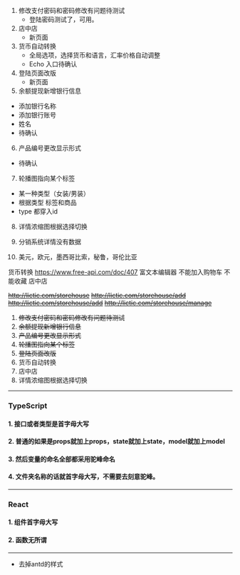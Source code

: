 1. 修改支付密码和密码修改有问题待测试
   - 登陆密码测试了，可用。
2. 店中店
   - 新页面
3. 货币自动转换
   - 全局选项，选择货币和语言，汇率价格自动调整
   - Echo 入口待确认
4. 登陆页面改版
   - 新页面
5. 余额提现新增银行信息
  - 添加银行名称
  - 添加银行账号
  - 姓名
  - 待确认
6. 产品编号更改显示形式
  - 待确认
7. 轮播图指向某个标签
  - 某一种类型（女装/男装）
  - 根据类型 标签和商品
  - type 都穿入id
8. 详情浓缩图根据选择切换
9. 分销系统详情没有数据



1. 美元，欧元，墨西哥比索，秘鲁，哥伦比亚

货币转换
https://www.free-api.com/doc/407
富文本编辑器
不能加入购物车 不能收藏 店中店 



~~http://lictic.com/storehouse~~
~~http://lictic.com/storehouse/add~~
~~http://lictic.com/storehouse/add~~
~~http://lictic.com/storehouse/manage~~



1. ~~修改支付密码和密码修改有问题待测试~~
2. ~~余额提现新增银行信息~~
3. ~~产品编号更改显示形式~~
4. ~~轮播图指向某个标签~~
5. ~~登陆页面改版~~
6. 货币自动转换
7. 店中店
8. 详情浓缩图根据选择切换
---

### TypeScript

#### 1. 接口或者类型是首字母大写

#### 2. 普通的如果是props就加上props，state就加上state，model就加上model

#### 3. 然后变量的命名全部都采用驼峰命名

#### 4. 文件夹名称的话就首字母大写，不需要去刻意驼峰。

---

### React

#### 1. 组件首字母大写

#### 2. 函数无所谓

---

[comment]: <> (/Users/blue/Desktop/susumio/node_modules/antd/es/style/index.less)
- 去掉antd的样式
